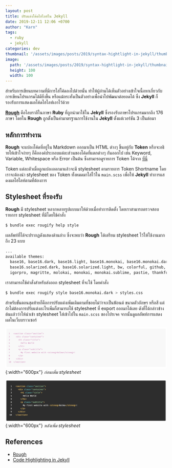 ```yaml
---
layout: post
title: ปรับแต่งโค้ดไฮไลท์ใน Jekyll
date: 2019-12-11 12:06 +0700
author: "Karn"
tags:
  - ruby
  - jekyll
categories: dev
thumbnail: '/assets/images/posts/2019/syntax-hightlight-in-jekyll/thumbnail.png'
image:
  path: '/assets/images/posts/2019/syntax-hightlight-in-jekyll/thumbnail.png'
  height: 100
  width: 100
---
```

สำหรับการเขียนบทความที่มีการใส่โค้ดลงไปด้วยนั้น ทำให้ผู้อ่านได้เห็นตัวอย่างเข้าใจเนื้อหาเกี่ยวกับการเขียนโปรแกรมได้ดียิ่งขึ้น หรือแม้กระทั่งเป็นตัวอย่างเพื่อนำไปพัฒนาต่อยอดได้ ซึ่ง **Jekyll** ก็รองรับการแสดงผลโค้ดไฮไลท์เอาไว้ด้วย <!--more-->

**[Rough](http://rouge.jneen.net)** คือไลบราลีในภาษา **Ruby** ที่ถูกนำมาใช้ใน **Jekyll** ซึ่งรองรับภาษาโปรแกรมมากถึง 176 ภาษา โดยใน **Rough** ถูกตั้งเป็นค่ามาตรฐานการใช้งานใน **Jekyll** ตั้งแต่เวอร์ชัน 3 เป็นต่อมา

## หลักการทำงาน
**Rough** จะแปลงโค้ดที่อยู่ใน Markdown ออกมาเป็น HTML ต่างๆ ขึ้นอยู่กับ **Token** หรือจะอธิายให้เข้าใจง่ายๆ ก็คือองค์ประกอบแต่ละส่วนของโค้ดที่แตกต่างๆ กันออกไป เช่น Keyword, Variable, Whitespace หรือ Error เป็นต้น ซึ่งสามารถดูรายการ Token ได้จาก [ที่นี่](https://github.com/rouge-ruby/rouge/wiki/List-of-tokens)

Token แต่ละตัวเมื่อถูกแปลงออกมาแล้วจะมี stylesheet ตามรายการ Token Shortname โดยเราจะต้องนำ stylesheet ของ Token ทั้งหมดมาใส่ไว้ใน `main.scss` เพื่อให้ **Jekyll** ทำการแสดงผลไฮไลท์ตามที่ต้องการ

## Stylesheet ที่รองรับ
**Rough** มี stylesheet หลากหลายรูปแบบมาให้ด้วยเมื่อทำการติดตั้ง โดยเราสามารถตรวจสอบรายการ stylesheet ที่มีโดยใช้คำสั่ง
```bash
$ bundle exec rougify help style
```

ผลลัพท์ที่ได้จะปรากฏดังแสดงด้านล่าง ซึ่งจะพบว่า **Rough** ได้เตรียม stylesheet ไว้ให้ใช้งานมากถึง 23 แบบ
```bash
...
available themes:
  base16, base16.dark, base16.light, base16.monokai, base16.monokai.dark, base16.monokai.light, base16.solarized,
  base16.solarized.dark, base16.solarized.light, bw, colorful, github, gruvbox, gruvbox.dark, gruvbox.light,
  igorpro, magritte, molokai, monokai, monokai.sublime, pastie, thankful_eyes, tulip
```
เราสามารถใช้คำสั่งสำหรับส่งออก stylesheet ที่จะใช้ โดยคำสั่ง
```bash
$ bundle exec rougify style base16.monokai.dark > styles.css
```

สำหรับขั้นตอนสุดท้ายก็คือการปรับแต่งเพิ่มเติมตามที่ชอบไม่ว่าจะเป็นฟ้อนต์ ขนาดตัวอักษร หรือสี แต่ถ้าไม่ต้องการปรับแต่งอะไรเพิ่มก็สามารถใช้ stylesheet ที่ export ออกมาได้เลย ดังที่ได้กล่าวข้างต้นแล้วว่าให้นำเข้า stylesheet ใส่เข้าไปใน `main.scss` ของโปรเจค จากนั้นดูผลลัพท์การแสดงผลในเว็บบราวเซอร์

![Before](/assets/images/posts/2019/syntax-hightlight-in-jekyll/before-add-stylesheet.png){:width="600px"}
*ก่อนเพิ่ม stylesheet*

![Before](/assets/images/posts/2019/syntax-hightlight-in-jekyll/after-add-stylesheet.png){:width="600px"}
*หลังเพิ่ม stylesheet*

## References
- [Rough](https://github.com/rouge-ruby/rouge)
- [Code Highlighting in Jekyll](https://jekyllrb.com/docs/liquid/tags/#code-snippet-highlighting)
